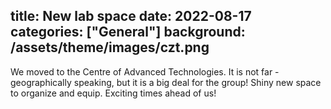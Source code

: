 title: New lab space
date: 2022-08-17 
categories: ["General"]
background: /assets/theme/images/czt.png
---

We moved to the Centre of Advanced Technologies. It is not far - geographically speaking, but it is a big deal for the group!
Shiny new space to organize and equip. Exciting times ahead of us! 
